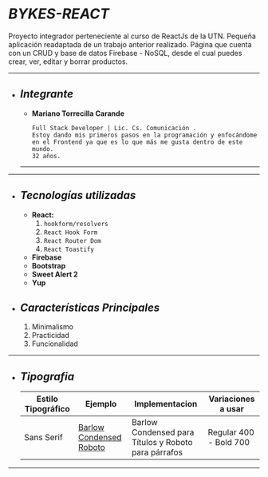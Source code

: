 # ___BYKES-REACT___

Proyecto integrador perteneciente al curso de ReactJs de la UTN. Pequeña aplicación readaptada de un trabajo anterior realizado. Página que cuenta con un CRUD y base de datos Firebase - NoSQL, desde el cual puedes crear, ver, editar y borrar productos. 
___

+ ## ___Integrante___
    
    - __Mariano Torrecilla Carande__

        ```
        Full Stack Developer | Lic. Cs. Comunicación .
        Estoy dando mis primeros pasos en la programación y enfocándome en el Frontend ya que es lo que más me gusta dentro de este mundo.
        32 años.
        
    ___
___



+ ## ___Tecnologías utilizadas___
    - __React:__ 
        1. `hookform/resolvers`
        2. `React Hook Form`
        3. `React Router Dom`
        3. `React Toastify`
    - __Firebase__
    - __Bootstrap__
    - __Sweet Alert 2__
    - __Yup__


+ ## ___Características Principales___
    1. Minimalismo
    2. Practicidad
    3. Funcionalidad
___


+ ## ___Tipografia___
    | Estilo Tipográfico | Ejemplo | Implementacion | Variaciones a usar |
    | ------------- | ------------- | ------------- | ------------- |
    | Sans Serif  | [Barlow Condensed](https://fonts.google.com/specimen/Barlow+Condensed) [Roboto](https://fonts.google.com/specimen/Roboto)  | Barlow Condensed para Títulos y Roboto para párrafos | Regular 400 - Bold 700 |

___
